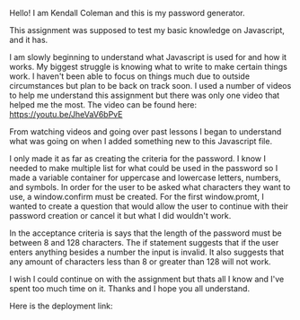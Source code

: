 Hello! I am Kendall Coleman and this is my password generator.

This assignment was supposed to test my basic knowledge on Javascript, and it has.

I am slowly beginning to understand what Javascript is used for and how it works. My biggest struggle is knowing what to write to make certain things work. I haven't been able to focus on things much due to outside circumstances but plan to be back on track soon. I used a number of videos to help me understand this assignment but there was only one video that helped me the most. The video can be found here: https://youtu.be/JheVaV6bPvE

From watching videos and going over past lessons I began to understand what was going on when I added something new to this Javascript file. 

I only made it as far as creating the criteria for the password. I know I needed to make multiple list for what could be used in the password so I made a variable container for uppercase and lowercase letters, numbers, and symbols. In order for the user to be asked what characters they want to use, a window.confirm must be created. For the first window.promt, I wanted to create a question that would allow the user to continue with their password creation or cancel it but what I did wouldn't work. 

In the acceptance criteria is says that the length of the password must be between 8 and 128 characters. The if statement suggests that if the user enters anything besides a number the input is invalid. It also suggests that any amount of characters less than 8 or greater than 128 will not work.

I wish I could continue on with the assignment but thats all I know and I've spent too much time on it. Thanks and I hope you all understand.

Here is the deployment link: 